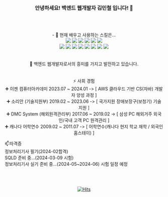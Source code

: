 
### <div align=center>안녕하세요! 백엔드 웹개발자 김민철 입니다! 👋</div>
<br><br>
<div align=center> 
- 🌱 현재 배우고 사용하는 스킬은... <br>
    <img src="https://img.shields.io/badge/JAVA-007396?style=plastic&logo=openjdk&logoColor=white"
    <img src="https://img.shields.io/badge/JavaScript-F7DF1E?style=plastic&logo=JavaScript&logoColor=white"/>
    <img src="https://img.shields.io/badge/css3-1572B6?style=plastic&logo=css3&logoColor=white"/>
    <img src="https://img.shields.io/badge/HTML5-E34F26?style=plastic&logo=HTML5&logoColor=white"/>
    <img src="https://img.shields.io/badge/Thymeleaf-005F0F?style=plastic&logo=Thymeleaf&logoColor=white">
    <img src="https://img.shields.io/badge/IntelliJ IDEA-000000?style=plastic&logo=IntelliJ IDEA&logoColor=white">
    <img src="https://img.shields.io/badge/Eclipse IDEA-2C2255?style=plastic&logo=eclipseide&logoColor=white">
    <br>
    <img src="https://img.shields.io/badge/git-F05032?style=plastic&logo=git&logoColor=white">
    <img src="https://img.shields.io/badge/Amazone EC2-FF9900?style=plastic&logo=amazonec2&logoColor=white">
    <img src="https://img.shields.io/badge/MySQL-4479A1?style=plastic&logo=MySQL&logoColor=white"/>
    <img src="https://img.shields.io/badge/Oracle-F80000?style=plastic&logo=Oracle&logoColor=white">
    <img src="https://img.shields.io/badge/bootstrap-7952B3?style=plastic&logo=bootstrap&logoColor=white"/>
    <img src="https://img.shields.io/badge/springboot-6DB33F?style=plastic&logo=springboot&logoColor=white"/>
    <img src="https://img.shields.io/badge/Spring Security-6DB33F?style=plastic&logo=Spring Security&logoColor=white">
    <img src="https://img.shields.io/badge/Spring-6DB33F?style=plastic&logo=Spring&logoColor=white">
    
	 
</div>
<br><br> 
<div align=center>
 🔭 백엔드 웹개발자로서의 흥미를 가지고 발전하고 있습니다.<br>
</div>
<br><br>
<div align=center>⚡ 사회 경험<br>
➕ 이젠 컴퓨터아카데미 2023.07 ~ 2024.01 -> [ AWS 클라우드 기반 CS(자바) 개발자 양성 과정 ]<br>
➕ 소리안 (기술지원부) 2019.02 ~ 2023.06 -> [ 국가지원 장애보장구(보청기) 기술지원 ]<br>
➕ DMC System (해외원격관리부) 2017.06 ~ 2019.02 -> [ 삼성 PC 해외거주 외국인/국내 고객 PC 원격관리 ]<br>
➕ 캐나다 어학연수 2009.02 ~ 2011.07 -> [ 어학연수(캐나다 현지 학교 재학 / 외국인 홈스테이) ]<br>
</div>

📫자격증<br>
정보처리기사 필기(2024-02합격)<br>
SQLD 준비 중...(2024-03-09 시험)<br>
정보처리기사 실기 준비 중...(2024-05~2024-06) 시험 일정 예정<br>
<!--
**alscjf6702/alscjf6702** is a ✨ _special_ ✨ repository because its `README.md` (this file) appears on your GitHub profile.

Here are some ideas to get you started:

- 🔭 I’m currently working on ...
- 👯 I’m looking to collaborate on ...
- 🤔 I’m looking for help with ...
- 💬 Ask me about ...
- 📫 How to reach me: ...
- 😄 Pronouns: ...
- ⚡ Fun fact: ...
-->
<br><br>
  <div align=center>
	
[![Hits](https://hits.seeyoufarm.com/api/count/incr/badge.svg?url=https%3A%2F%2Fgithub.com%2Falscjf6702&count_bg=%2379C83D&title_bg=%23555555&icon=&icon_color=%23E7E7E7&title=hits&edge_flat=false)](https://hits.seeyoufarm.com) 
	
  </div>
